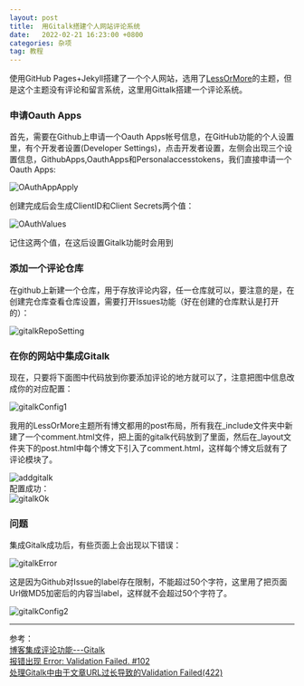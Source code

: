 ```yaml
---
layout: post
title:  用Gitalk搭建个人网站评论系统
date:   2022-02-21 16:23:00 +0800
categories: 杂项
tag: 教程
---
```



使用GitHub Pages+Jekyll搭建了一个个人网站，选用了[LessOrMore](https://github.com/luoyan35714/LessOrMore)的主题，但是这个主题没有评论和留言系统，这里用Gittalk搭建一个评论系统。
### 申请Oauth Apps
首先，需要在Github上申请一个Oauth Apps帐号信息，在GitHub功能的个人设置里，有个开发者设置(Developer Settings)，点击开发者设置，左侧会出现三个设置信息，GithubApps,OauthApps和Personalaccesstokens，我们直接申请一个Oauth Apps:  

![OAuthAppApply]({{site.imgurl}}/styles/images/gitalk/OAuthAppApply.jpeg)  

创建完成后会生成ClientID和Client Secrets两个值：  

![OAuthValues]({{site.imgurl}}/styles/images/gitalk/OAuthValues.jpeg)  

记住这两个值，在这后设置Gitalk功能时会用到  

### 添加一个评论仓库
在github上新建一个仓库，用于存放评论内容，任一仓库就可以，要注意的是，在创建完仓库查看仓库设置，需要打开Issues功能（好在创建的仓库默认是打开的）：  

![gitalkRepoSetting]({{site.imgurl}}/styles/images/gitalk/gitalkRepo.jpeg)  

### 在你的网站中集成Gitalk
现在，只要将下面图中代码放到你要添加评论的地方就可以了，注意把图中信息改成你的对应配置：  

![gitalkConfig1]({{site.imgurl}}/styles/images/gitalk/gitalkConfig1.jpg)  

我用的LessOrMore主题所有博文都用的post布局，所有我在_include文件夹中新建了一个comment.html文件，把上面的gitalk代码放到了里面，然后在_layout文件夹下的post.html中每个博文下引入了comment.html，这样每个博文后就有了评论模块了。  

![addgitalk]({{site.imgurl}}/styles/images/gitalk/addgitalk.jpeg)  
配置成功：  
![gitalkOk]({{site.imgurl}}/styles/images/gitalk/gitalkOk.jpeg)  

### 问题
集成Gitalk成功后，有些页面上会出现以下错误：  

![gitalkError]({{site.imgurl}}/styles/images/gitalk/gitalkError.jpg)  

这是因为Github对Issue的label存在限制，不能超过50个字符，这里用了把页面Url做MD5加密后的内容当label，这样就不会超过50个字符了。  

![gitalkConfig2]({{site.imgurl}}/styles/images/gitalk/gitalkConfig2.jpg)  

---
参考：  
[博客集成评论功能---Gitalk](https://zhuanlan.zhihu.com/p/260781932)  
[报错出现 Error: Validation Failed. #102](https://github.com/gitalk/gitalk/issues/102)  
[处理Gitalk中由于文章URL过长导致的Validation Failed(422)](https://priesttomb.github.io/%E6%97%A5%E5%B8%B8/2018/02/12/%E5%A4%84%E7%90%86Gitalk%E4%B8%AD%E7%94%B1%E4%BA%8E%E6%96%87%E7%AB%A0URL%E8%BF%87%E9%95%BF%E5%AF%BC%E8%87%B4%E7%9A%84Validation-Failed(422)/)  


